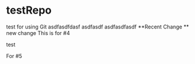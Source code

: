 # testRepo
test for using Git
asdfasdfdasf
asdfasdf
asdfasdfasdf
**Recent Change
** new change
 This is for #4

test

For #5
